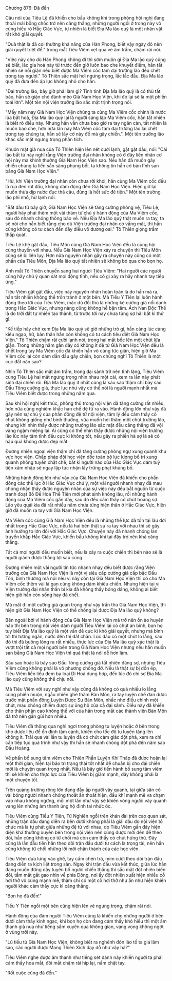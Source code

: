 




Chương 876: Đã đến


Câu nói của Tiêu Lệ đã khiến cho bầu không khí trong phòng hội nghị đang thoải mái bỗng chốc trở nên căng thẳng, những người ngồi ở trong này vô cùng hiểu rõ Hắc Giác Vực, tự nhiên là biết Địa Ma lão quỷ là một nhân vật rất khó giải quyết.

"Quả thật là đã coi thường khả năng của Hàn Phong, biết vậy ngày đó nên giải quyết triệt để." trong mắt Tiêu Viêm xẹt qua vẻ âm trầm, chậm rãi nói.

"Việc này cho dù Hàn Phong không đi thì sớm muộn gì Địa Ma lão quỷ cũng sẽ biết, lão gia hoả này từ trước đến giờ luôn bao che khuyết điểm, hắn tất nhiên sẽ nổi giận nếu biết được Ma Viêm cốc tam đại trưởng lão đều chết trong tay ngươi." Tô Thiên sắc mặt hơi ngưng trọng, lắc lắc đầu. Địa Ma lão quỷ đã đưa đến áp lực không nhỏ cho hắn.

"Đại trưởng lão, bây giờ phải làm gì? Tính tình Địa Ma lão quỷ là có thù tất báo, hắn sẽ giận chó đánh mèo Già Nam Học Viện, khi đó lại sẽ là một phiền toái lớn". Một tên nội viện trưởng lão sắc mặt trịnh trọng nói.

"Mấy năm nay Già Nam Học Viện chúng ta cùng Ma Viêm cốc chính là nước lửa bất hoà, Địa Ma lão quỷ lại là người sáng lập Ma Viêm cốc, hắn tất nhiên là biết rõ điều này. Nhưng hắn vẫn chưa bao giờ ra tay ngăn cản, tất nhiên là muốn bao che, hơn nữa lần này Ma Viêm cốc tam đại trưởng lão lại chết trong tay chúng ta, hắn sẽ lấy cớ này để mà gây chiến.". Một tên trưởng lão khác sắc mặt ngưng trọng phân tích.

Khuôn mặt già nua của Tô Thiên hiện lên nét cười lạnh, gật gật đầu, nói: "Cái lão bất tử này nghĩ rằng Viện trưởng đại nhân không có ở đây liền nhân cơ hội này mà khinh thường Già Nam Học Viện sao. Nếu hắn đã muốn gây chiến chúng ta liền sẵn sàng phụng bồi, ta không tin hắn có bản lĩnh san bằng Già Nam Học Viện."

"Hừ, khi Viện trưởng đại nhân còn chưa rời khỏi, hắn cùng Ma Viêm cốc đều là rùa đen rút đầu, không dám động đến Già Nam Học Viện. Hiện giờ lại muốn thừa dịp nước đục thả câu, đúng là hết sức đê tiện." Một tên trưởng lão phỉ nhổ, hừ lạnh nói.

"Bắt đầu từ bây giờ, Già Nam Học Viện sẽ tăng cường phòng vệ, Tiêu Lệ, ngươi hãy phái thêm một vài thám tử chú ý hành động của Ma Viêm cốc, sau đó nhanh chóng thông báo về. Nếu Địa Ma lão quỷ thật muốn ra tay, ta sẽ nói cho hắn biết rằng cho dù Viện trưởng đại nhân có vắng mặt, thì hắn cũng không có tư cách đến đây diễu võ dương oai." Tô Thiên giọng trầm thấp quát.

Tiêu Lệ khẽ gật đầu, Tiêu Môn cùng Già Nam Học Viện đều là cùng hội cùng thuyền với nhau. Nếu Già Nam Học Viện xảy ra chuyện thì Tiêu Môn cũng sẽ bị liên lụy. Hơn nữa nguyên nhân gây ra chuyện này cũng có một phần của Tiêu Môn, Địa Ma lão quỷ tất nhiên sẽ không bỏ qua cho bọn họ.

Ánh mắt Tô Thiên chuyển sang hai người Tiêu Viêm: "Hai người các ngươi cũng hãy chú ý quan sát mọi động tĩnh, nếu có gì xảy ra hãy nhanh tay tiếp ứng."

Tiêu Viêm gật gật đầu, việc này nguyên nhân hoàn toàn là do hắn mà ra, hắn tất nhiên không thể trốn tránh ở một bên. Mà Tiểu Y Tiên lại luôn hành động theo lời của Tiêu Viêm, mặc dù đối thủ là những kẻ cường giả nổi danh trong Hắc Giác Vực, nhưng nàng cũng không hề bận tâm. Ách Nan Độc Thể là do trời đất tự nhiên tạo thành, từ trước tới nay chưa từng sợ hãi bất kì thứ gì.

"Kế tiếp hãy chờ xem Địa Ma lão quỷ sẽ giở những trò gì, hắn càng lúc càng kiêu ngạo, hừ, bản thân hắn còn không có tư cách tiêu diệt Già Nam Học Viện." Tô Thiên chậm rãi cười lạnh nói, trong hai mắt bốc lên một chút lửa giận. Trong những năm gần đây có không ít đệ tử Già Nam Học Viện đều là chết trong tay Ma Viêm cốc đã khiến hắn vô cùng tức giận, hiện giờ Ma Viêm cốc lại còn dám dẫn đầu gây chiến, bọn chúng nghĩ Tô Thiên là một cục đất nặn sao?

Nhìn Tô Thiên sắc mặt âm trầm, trong đại sảnh trở nên tĩnh lặng, Tiêu Viêm cùng Tiêu Lệ hai mắt ngưng trọng nhìn nhau một cái, xem ra lần này phát sinh đại chiến rồi. Địa Ma lão quỷ ít nhất cũng là sáu sao thậm chí bảy sao Đấu Tông cường giả, thực lực như vậy có thể nói là người mạnh nhất mà Tiêu Viêm biết được trong những năm qua.

Sau khi hội nghị kết thúc, phòng thủ trong nội viện đã tăng cường rất nhiều, hơn nữa cũng nghiêm khắc hạn chế đệ tử ra vào. Hành động lớn như vậy đã gây nên sự chú ý của phần đông đệ tử nội viện, tâm lý đều cảm thấy có chút không giống như bình thường, vừa muốn hỏi thăm một chút trưởng lão, nhưng khi nhìn thấy được những trưởng lão sắc mặt đều căng thẳng đã vội vàng ngậm miệng lại. Ai cũng có thể nhìn thấy được những nội viện trưởng lão lúc này tâm tình đều cực kì không tốt, nếu gây ra phiền hà sợ là sẽ có hậu quả không được đẹp mắt.

Đương nhiên ngoại viện thậm chí đã tăng cường phòng ngự xung quanh khu vực học viện. Chấp pháp đội học viện dốc toàn bộ lực lượng bố trí xung quanh phòng tuyến chặt chẽ, bất kì người nào của Hắc Giác Vực dám tuỳ tiện xâm nhập sẽ ngay lập tức nhận lấy trừng phạt khủng bố.

Những hành động lớn như vậy của Già Nam Học Viện đã khiến cho phần đông các thế lực ở Hắc Giác Vực chú ý, một vài người nhanh nhạy đã mau chóng nhận thấy được nguyên nhân của sự việc này đều bắt nguồn từ cuộc tranh đoạt Bồ Đề Hoá Thể Tiên mới phát sinh không lâu, rồi những hành động của Ma Viêm cốc gần đây, sau đó đều cảm thấy có chút hoảng sợ. Lão yêu quái kia đã rất nhiều năm chưa từng hiện thân ở Hắc Giác Vực, hiện giờ đã muốn ra tay với Già Nam Học Viện.

Ma Viêm cốc cùng Già Nam Học Viện đều là những thế lực đã tồn tại lâu đời nhất trong Hắc Giác Vực, nếu là hai bên thật sự ra tay với nhau thì sẽ gây ảnh hưởng to lớn đối với Hắc Giác Vực. Chuyện này đã nhanh chóng lan truyền khắp Hắc Giác Vực, khiến bầu không khí tại đây trở nên khá căng thẳng.

Tất cả mọi người đều muốn biết, nếu là xảy ra cuộc chiến thì bên nào sẽ là người giành được thắng lợi sau cùng.

Đương nhiên một vài người tin tức nhanh nhạy đều biết được rằng Viện trưởng của Già Nam Học Viện là một vị siêu cấp cường giả cấp bậc Đấu Tôn, bình thường mà nói nếu vị này còn tại Già Nam Học Viện thì có cho Ma Viêm cốc thêm vài lá gan cũng không dám khiêu chiến. Nhưng hiện tại vị Viện trưởng đại nhân thần bí kia đã không thấy bóng dáng, không ai biết hiện giờ hắn còn sống hay đã chết.

Mà mất đi một cường giả quan trọng như vậy trấn thủ Già Nam Học Viện, thì hiện giờ Già Nam Học Viện có thể chống lại được Địa Ma lão quỷ không?

Bên ngoài bởi vì hành động của Già Nam Học Viện mà trở nên ồn ào huyên náo thì bên trong nội viện đám người Tiêu Viêm lại có chút an bình, bọn họ tuy biết Địa Ma lão quỷ là một vấn đề cực kì khó giải quyết, nhưng mà binh tới thì tướng ngăn, nước đến thì đất chặn. Lúc đầu có một chút lo lắng, sau đó thì đã buông lỏng ra rất nhiều, thực lực của Địa Ma lão quỷ xác thật là vượt trội tất cả mọi người bên trong Già Nam Học Viện nhưng nếu hắn muốn san bằng Già Nam Học Viện thì quả thật là nói dễ hơn làm.

Sáu sao hoặc là bảy sao Đấu Tông cường giả tất nhiên đáng sợ, nhưng Tiêu Viêm cũng không phải là vô phương chống đỡ. Nếu là thật sự bị dồn ép, Tiêu Viêm liền liều đem ba loại Dị Hoả dung hợp, đến lúc đó chi sợ Địa Ma lão quỷ cũng không thể chịu nổi.

Mà Tiêu Viêm với suy nghĩ như vậy cũng đã không có quá nhiều lo lắng cùng phiền muộn, ngẫu nhiên ghé thăm Bàn Môn, ra tay luyện chế đan dược trước mặt phần đông Luyện Dược Sư Bàn Môn, nhắc nhở điều chỉnh một chút, mau chóng chiếm được sự ủng hộ của cả đại sảnh. Điều này đã khiến cho thân phận cao không thể với của hắn trong mắt các thành viên Bàn Môn đã trở nên gần gũi hơn nhiều.

Tiêu Viêm đã thông qua nghỉ ngơi trong phòng tu luyện hoặc ở bên trong kho dược liệu để ổn định tâm cảnh, khiến cho tốc độ tu luyện tăng lên không ít. Trải qua vài lần tu luyện đã có chút cảm giác đột phá, xem ra chỉ cần tiếp tục quá trình như vậy thì hắn sẽ nhanh chóng đột phá đến năm sao Đấu Hoàng.

Về phần bổ sung tâm viêm cho Thiên Phần Luyện Khí Tháp đã được hoãn lại một thời gian, hiện tại bảo trì trạng thái tốt nhất để chuẩn bị cho đại chiến mới là chuyện quan trọng nhất. Nếu là bây giờ tiến hành bổ sung tâm viêm thì sẽ khiến cho thực lực của Tiêu Viêm bị giảm mạnh, đây không phải là một chuyện tốt.

Trên quảng trường rộng lớn đang đầy ắp người vây quanh, tại giữa sân có vài bóng người nhanh chóng thoắt ẩn thoắt hiện, đấu khí mạnh mẽ va chạm vào nhau không ngừng, mỗi một lần như vậy sẽ khiến vòng người vây quanh vang lên những âm thanh ủng hộ đinh tai nhức óc.

Tiêu Viêm cùng Tiểu Y Tiên, Tử Nghiên ngồi trên khán đài trên cao quan sát, những trận đấu đang diễn ra bên dưới không phải là giải đấu do nội viện tổ chức mà là tự phát giữa những đệ tử với nhau, do Tiêu Viêm gần đây hiện diện khá thường xuyên bên trong nội viện nên cũng được mời đến để theo dõi, hắn cũng không có từ chối mà còn cảm thấy có chút hứng thú. Đây cũng là lần đầu tiên hắn theo dõi trận đấu dưới tư cách là trọng tài, nên hắn cũng không từ chối những lời mời chân thành của các học viên.

Tiêu Viêm dựa lưng vào ghế, tay cầm chén trà, mỉm cười theo dõi trận đấu đang diễn ra kịch liệt trong sân. Ngay khi trận đấu vừa kết thúc, giữa lúc hắn đang muốn đứng dậy tuyên bố người chiến thắng thì sắc mặt đột nhiên biến đổi, tầm mắt gắt gao nhìn về phía Đông, nơi ấy đột nhiên xuất hiện nhiều cỗ hơi thở vô cùng mạnh mẽ, thậm chí có một cỗ hơi thở như ẩn như hiện khiến người khác cảm thấy cực kì căng thẳng.

"Bọn họ đã đến!"

Tiểu Y Tiên ngồi một bên cũng hiện lên vẻ ngưng trọng, chậm rãi nói.

Hành động của đám người Tiêu Viêm cũng là khiến cho những người ở bên dưới cảm thấy kinh ngạc, khi bọn họ còn đang cảm thấy khó hiểu thì một âm thanh già nua như tiếng sấm xuyên qua không gian, vang vọng không ngớt ở vùng trời này.

"Lũ tiểu tử Già Nam Học Viện, không biết ra nghênh đón lão tổ ta giá lâm sao, các ngươi được Mang Thiên Xích dạy dỗ như vậy hả?"

Tiêu Viêm nghe được âm thanh như tiếng sét đánh này khiến người ta phải cảm thấy hoa mắt, đôi mắt chậm rãi híp lại, nắm chặt tay.

"Rốt cuộc cũng đã đến."




